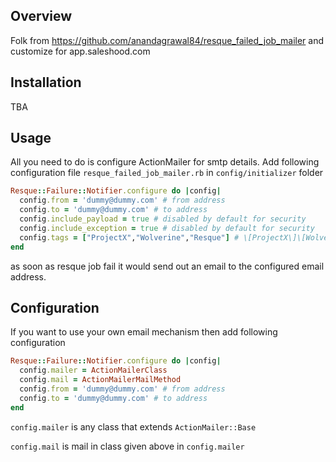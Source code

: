 Overview
--------

Folk from https://github.com/anandagrawal84/resque_failed_job_mailer and customize for app.saleshood.com


Installation
------------

TBA


Usage
-----
All you need to do is configure ActionMailer for smtp details. Add following configuration file `resque_failed_job_mailer.rb` in `config/initializer` folder

```ruby
Resque::Failure::Notifier.configure do |config|
  config.from = 'dummy@dummy.com' # from address
  config.to = 'dummy@dummy.com' # to address
  config.include_payload = true # disabled by default for security
  config.include_exception = true # disabled by default for security
  config.tags = ["ProjectX","Wolverine","Resque"] # \[ProjectX\]\[Wolverine\]\[Resque\] tag displayed in email summary
end
```

as soon as resque job fail it would send out an email to the configured email address.

Configuration
-------------

If you want to use your own email mechanism then add following configuration

```ruby
Resque::Failure::Notifier.configure do |config|
  config.mailer = ActionMailerClass
  config.mail = ActionMailerMailMethod
  config.from = 'dummy@dummy.com' # from address
  config.to = 'dummy@dummy.com' # to address
end
```

`config.mailer` is any class that extends `ActionMailer::Base`

`config.mail` is mail in class given above in `config.mailer`
